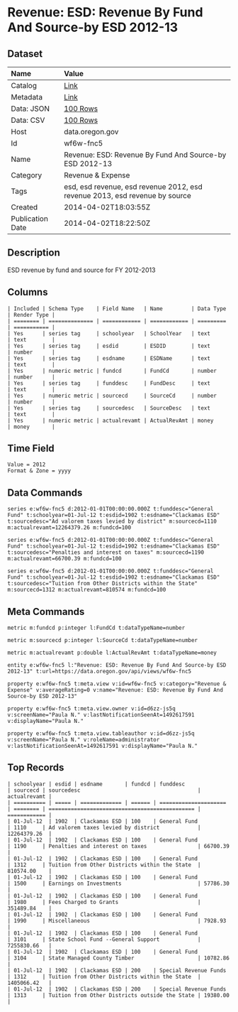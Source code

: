 # Revenue: ESD: Revenue By Fund And Source-by ESD 2012-13

## Dataset

| Name | Value |
| :--- | :---- |
| Catalog | [Link](https://catalog.data.gov/dataset/revenue-esd-revenue-by-fund-and-source-by-esd-2012-13-aa6e9) |
| Metadata | [Link](https://data.oregon.gov/api/views/wf6w-fnc5) |
| Data: JSON | [100 Rows](https://data.oregon.gov/api/views/wf6w-fnc5/rows.json?max_rows=100) |
| Data: CSV | [100 Rows](https://data.oregon.gov/api/views/wf6w-fnc5/rows.csv?max_rows=100) |
| Host | data.oregon.gov |
| Id | wf6w-fnc5 |
| Name | Revenue: ESD: Revenue By Fund And Source-by ESD 2012-13 |
| Category | Revenue & Expense |
| Tags | esd, esd revenue, esd revenue 2012, esd revenue 2013, esd revenue by source |
| Created | 2014-04-02T18:03:55Z |
| Publication Date | 2014-04-02T18:22:50Z |

## Description

ESD revenue by fund and source for FY 2012-2013

## Columns

```ls
| Included | Schema Type    | Field Name   | Name         | Data Type | Render Type |
| ======== | ============== | ============ | ============ | ========= | =========== |
| Yes      | series tag     | schoolyear   | SchoolYear   | text      | text        |
| Yes      | series tag     | esdid        | ESDID        | text      | number      |
| Yes      | series tag     | esdname      | ESDName      | text      | text        |
| Yes      | numeric metric | fundcd       | FundCd       | number    | number      |
| Yes      | series tag     | funddesc     | FundDesc     | text      | text        |
| Yes      | numeric metric | sourcecd     | SourceCd     | number    | number      |
| Yes      | series tag     | sourcedesc   | SourceDesc   | text      | text        |
| Yes      | numeric metric | actualrevamt | ActualRevAmt | money     | money       |
```

## Time Field

```ls
Value = 2012
Format & Zone = yyyy
```

## Data Commands

```ls
series e:wf6w-fnc5 d:2012-01-01T00:00:00.000Z t:funddesc="General Fund" t:schoolyear=01-Jul-12 t:esdid=1902 t:esdname="Clackamas ESD" t:sourcedesc="Ad valorem taxes levied by district" m:sourcecd=1110 m:actualrevamt=12264379.26 m:fundcd=100

series e:wf6w-fnc5 d:2012-01-01T00:00:00.000Z t:funddesc="General Fund" t:schoolyear=01-Jul-12 t:esdid=1902 t:esdname="Clackamas ESD" t:sourcedesc="Penalties and interest on taxes" m:sourcecd=1190 m:actualrevamt=66700.39 m:fundcd=100

series e:wf6w-fnc5 d:2012-01-01T00:00:00.000Z t:funddesc="General Fund" t:schoolyear=01-Jul-12 t:esdid=1902 t:esdname="Clackamas ESD" t:sourcedesc="Tuition from Other Districts within the State" m:sourcecd=1312 m:actualrevamt=810574 m:fundcd=100
```

## Meta Commands

```ls
metric m:fundcd p:integer l:FundCd t:dataTypeName=number

metric m:sourcecd p:integer l:SourceCd t:dataTypeName=number

metric m:actualrevamt p:double l:ActualRevAmt t:dataTypeName=money

entity e:wf6w-fnc5 l:"Revenue: ESD: Revenue By Fund And Source-by ESD 2012-13" t:url=https://data.oregon.gov/api/views/wf6w-fnc5

property e:wf6w-fnc5 t:meta.view v:id=wf6w-fnc5 v:category="Revenue & Expense" v:averageRating=0 v:name="Revenue: ESD: Revenue By Fund And Source-by ESD 2012-13"

property e:wf6w-fnc5 t:meta.view.owner v:id=d6zz-js5q v:screenName="Paula N." v:lastNotificationSeenAt=1492617591 v:displayName="Paula N."

property e:wf6w-fnc5 t:meta.view.tableauthor v:id=d6zz-js5q v:screenName="Paula N." v:roleName=administrator v:lastNotificationSeenAt=1492617591 v:displayName="Paula N."
```

## Top Records

```ls
| schoolyear | esdid | esdname       | fundcd | funddesc              | sourcecd | sourcedesc                                     | actualrevamt | 
| ========== | ===== | ============= | ====== | ===================== | ======== | ============================================== | ============ | 
| 01-Jul-12  | 1902  | Clackamas ESD | 100    | General Fund          | 1110     | Ad valorem taxes levied by district            | 12264379.26  | 
| 01-Jul-12  | 1902  | Clackamas ESD | 100    | General Fund          | 1190     | Penalties and interest on taxes                | 66700.39     | 
| 01-Jul-12  | 1902  | Clackamas ESD | 100    | General Fund          | 1312     | Tuition from Other Districts within the State  | 810574.00    | 
| 01-Jul-12  | 1902  | Clackamas ESD | 100    | General Fund          | 1500     | Earnings on Investments                        | 57786.30     | 
| 01-Jul-12  | 1902  | Clackamas ESD | 100    | General Fund          | 1980     | Fees Charged to Grants                         | 351489.84    | 
| 01-Jul-12  | 1902  | Clackamas ESD | 100    | General Fund          | 1990     | Miscellaneous                                  | 7928.93      | 
| 01-Jul-12  | 1902  | Clackamas ESD | 100    | General Fund          | 3101     | State School Fund --General Support            | 7255830.66   | 
| 01-Jul-12  | 1902  | Clackamas ESD | 100    | General Fund          | 3104     | State Managed County Timber                    | 10782.86     | 
| 01-Jul-12  | 1902  | Clackamas ESD | 200    | Special Revenue Funds | 1312     | Tuition from Other Districts within the State  | 1405066.42   | 
| 01-Jul-12  | 1902  | Clackamas ESD | 200    | Special Revenue Funds | 1313     | Tuition from Other Districts outside the State | 19380.00     | 
```